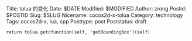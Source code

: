Title: tolua 的变化
Date: $DATE
Modified: $MODIFIED
Author: zrong
Postid: $POSTID
Slug: $SLUG
Nicename: cocos2d-x-tolua
Category: technology
Tags: cocos2d-x, lua, cpp
Posttype: post
Poststatus: draft

    return tolua.getcfunction(self, 'getBoundingBox')(self)
